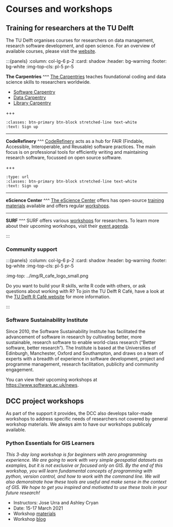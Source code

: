 # Courses and workshops

## Training for researchers at the TU Delft
The TU Delft organises courses for researchers on data management, research software development, and open science. For an overview of available courses, please visit the [website](https://www.tudelft.nl/en/library/research-data-management/r/training-events/training-for-researchers).

:::{panels}
:column: col-lg-6 p-2
:card: shadow
:header: bg-warning
:footer: bg-white
:img-top-cls: pl-5 pr-5

**The Carpentries**
^^^
[The Carpentries](https://carpentries.org/) teaches foundational coding and data science skills to researchers worldwide.

- [Software Carpentry](https://software-carpentry.org/lessons/)
- [Data Carpentry](https://datacarpentry.org/lessons/)
- [Library Carpentry](https://librarycarpentry.org/lessons/)

+++
```{link-button} https://www.tudelft.nl/library/research-data-management/r/training-evenementen/training-voor-onderzoekers
:classes: btn-primary btn-block stretched-line text-white
:text: Sign up
```
---

**CodeRefinery**
^^^
[CodeRefinery](https://coderefinery.org/) acts as a hub for FAIR (Findable, Accessible, Interoperable, and Reusable) software practices. The main focus is on professional tools for efficiently writing and maintaining research software, focussed on open source software.

+++
```{link-button} https://www.tudelft.nl/library/research-data-management/r/training-evenementen/training-voor-onderzoekers/coderefinery-workshop
:type: url
:classes: btn-primary btn-block stretched-line text-white
:text: Sign up
```

---
**eScience Center**
^^^
[The eScience Center](https://www.esciencecenter.nl/) offers has open-source [training materials](https://www.esciencecenter.nl/training-materials/) available and offers regular [workshops](https://www.esciencecenter.nl/digital-skills/).

---
**SURF**
^^^
SURF offers various [workshops](https://www.surf.nl/en/training-courses-for-research) for researchers. To learn more about their upcoming workshops, visit their [event agenda](https://www.surf.nl/en/agenda/research-and-ict).

:::

### Community support
:::{panels}
:column: col-lg-6 p-2
:card: shadow
:header: bg-warning
:footer: bg-white
:img-top-cls: pl-5 pr-5

:img-top: ../img/R_cafe_logo_small.png

Do you want to build your R skills, write R code with others, or ask questions about working with R? To join the TU Delft R Café, have a look at the [TU Delft R Café website](https://delft-rcafe.github.io/home/Index.html) for more information.


:::

### Software Sustainability Institute
Since 2010, the Software Sustainability Institute has facilitated the advancement of software in research by cultivating better, more sustainable, research software to enable world-class research (“Better software, better research”). The Institute is based at the Universities of Edinburgh, Manchester, Oxford and Southampton, and draws on a team of experts with a breadth of experience in software development, project and programme management, research facilitation, publicity and community engagement.

You can view their upcoming workshops at https://www.software.ac.uk/news.

## DCC project workshops

As part of the support it provides, the DCC also develops tailor-made workshops to address specific needs of researchers not covered by general workshop materials. We always aim to have our workshops publicaly available. 

### Python Essentials for GIS Learners

_This 3-day long workshop is for beginners with zero programming experience. We are going to work with very simple geospatial datasets as examples, but it is not exclusive or focused only on GIS. By the end of this workshop, you will learn fundamental concepts of programming with python, version control, and how to work with the command line. We will also demonstrate how these tools are useful and make sense in the context of GIS. We hope to get you inspired and motivated to use these tools in your future research!_

- Instructors: Jose Urra and Ashley Cryan
- Date: 15-17 March 2021
- Workshop [materials](https://tu-delft-dcc.github.io/Intro-to-Python-for-GIS/README.html)
- Workshop [blog](https://community.data.4tu.nl/2021/04/12/python-essentials-for-gis-learners-a-targeted-fair-research-workshop-by-tu-delfts-digital-competence-centre/)

